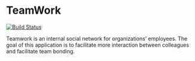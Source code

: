 # TeamWork
[![Build Status](https://travis-ci.com/hakoemmy/TeamWork.svg?token=DWwm31wLs5z2wqQD9amp&branch=develop)](https://travis-ci.com/hakoemmy/TeamWork)

Teamwork is an internal social network for organizations’ employees. The goal of this application is to facilitate more interaction between colleagues and facilitate team bonding.
